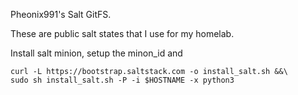 Pheonix991's Salt GitFS.

These are public salt states that I use for my homelab.

Install salt minion, setup the minon_id and 
```
curl -L https://bootstrap.saltstack.com -o install_salt.sh &&\
sudo sh install_salt.sh -P -i $HOSTNAME -x python3
```